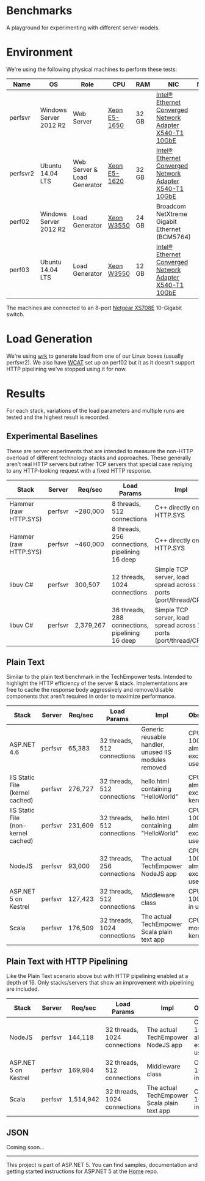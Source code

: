 # Benchmarks
A playground for experimenting with different server models.

# Environment
We're using the following physical machines to perform these tests:

| Name | OS | Role | CPU | RAM | NIC | Notes |
| ---- | --- | ---- | --- | --- | --- | ----- |
| perfsvr | Windows Server 2012 R2 | Web Server | [Xeon E5-1650](http://ark.intel.com/products/64601/Intel-Xeon-Processor-E5-1650-12M-Cache-3_20-GHz-0_0-GTs-Intel-QPI) | 32 GB | [Intel® Ethernet Converged Network Adapter X540-T1 10GbE](http://ark.intel.com/products/58953/Intel-Ethernet-Converged-Network-Adapter-X540-T1) |  |
| perfsvr2 | Ubuntu 14.04 LTS | Web Server & Load Generator | [Xeon E5-1620](http://ark.intel.com/products/64621/Intel-Xeon-Processor-E5-1620-10M-Cache-3_60-GHz-0_0-GTs-Intel-QPI) | 32 GB | [Intel® Ethernet Converged Network Adapter X540-T1 10GbE](http://ark.intel.com/products/58953/Intel-Ethernet-Converged-Network-Adapter-X540-T1) |  |
| perf02 | Windows Server 2012 R2 | Load Generator | [Xeon W3550](http://ark.intel.com/products/39720/Intel-Xeon-Processor-W3550-8M-Cache-3_06-GHz-4_80-GTs-Intel-QPI) | 24 GB | Broadcom NetXtreme Gigabit Ethernet (BCM5764) |  |
| perf03 | Ubuntu 14.04 LTS | Load Generator | [Xeon W3550](http://ark.intel.com/products/39720/Intel-Xeon-Processor-W3550-8M-Cache-3_06-GHz-4_80-GTs-Intel-QPI) | 12 GB | [Intel® Ethernet Converged Network Adapter X540-T1 10GbE](http://ark.intel.com/products/58953/Intel-Ethernet-Converged-Network-Adapter-X540-T1) |  |

The machines are connected to an 8-port [Netgear XS708E](http://www.netgear.com/business/products/switches/unmanaged-plus/10g-plus-switch.aspx) 10-Gigabit switch.

# Load Generation
We're using [wrk](https://github.com/wg/wrk) to generate load from one of our Linux boxes (usually perfsvr2). We also have [WCAT](http://www.iis.net/downloads/community/2007/05/wcat-63-(x64)) set up on perf02 but it as it doesn't support HTTP pipelining we've stopped using it for now.

# Results
For each stack, variations of the load parameters and multiple runs are tested and the highest result is recorded.

## Experimental Baselines

These are server experiments that are intended to measure the non-HTTP overload of different technology stacks and approaches. These generally aren't real HTTP servers but rather TCP servers that special case replying to any HTTP-looking request with a fixed HTTP response.

| Stack | Server |  Req/sec | Load Params | Impl | Observations |
| ----- | ------ | -------- | ----------- | ---- | ------------ |
| Hammer (raw HTTP.SYS) | perfsvr | ~280,000 | 8 threads, 512 connections | C++ directly on HTTP.SYS | CPU is 100% |
| Hammer (raw HTTP.SYS) | perfsvr | ~460,000 | 8 threads, 256 connections, pipelining 16 deep | C++ directly on HTTP.SYS | CPU is 100% |
| libuv C# | perfsvr | 300,507 | 12 threads, 1024 connections | Simple TCP server, load spread across 12 ports (port/thread/CPU) | CPU is 54%, mostly in kernel mode |
| libuv C# | perfsvr | 2,379,267 | 36 threads, 288 connections, pipelining 16 deep | Simple TCP server, load spread across 12 ports (port/thread/CPU) | CPU is 100%, mostly in user mode |

## Plain Text

Similar to the plain text benchmark in the TechEmpower tests. Intended to highlight the HTTP efficiency of the server & stack. Implementations are free to cache the response body aggressively and remove/disable components that aren't required in order to maximize performance.

| Stack | Server |  Req/sec | Load Params | Impl | Observations |
| ----- | ------ | -------- | ----------- | ---- | ------------ |
| ASP.NET 4.6 | perfsvr | 65,383 | 32 threads, 512 connections | Generic reusable handler, unused IIS modules removed | CPU is 100%, almost exclusively in user mode |
| IIS Static File (kernel cached) | perfsvr | 276,727 | 32 threads, 512 connections | hello.html containing "HelloWorld" | CPU is 36%, almost exclusively in kernel mode |
| IIS Static File (non-kernel cached) | perfsvr |231,609 | 32 threads, 512 connections | hello.html containing "HelloWorld" | CPU is 100%, almost exclusively in user mode |
| NodeJS | perfsvr | 93,000 | 32 threads, 256 connections | The actual TechEmpower NodeJS app | CPU is 100%, almost exclusively in user mode |
| ASP.NET 5 on Kestrel | perfsvr | 127,423 | 32 threads, 512 connections | Middleware class | CPU is 100%, 90% in user mode |
| Scala | perfsvr | 176,509 | 32 threads, 1024 connections | The actual TechEmpower Scala plain text app | CPU is 68%, mostly in kernel mode |

## Plain Text with HTTP Pipelining

Like the Plain Text scenario above but with HTTP pipelining enabled at a depth of 16. Only stacks/servers that show an improvement with pipelining are included.

| Stack | Server |  Req/sec | Load Params | Impl | Observations |
| ----- | ------ | -------- | ----------- | ---- | ------------ |
| NodeJS | perfsvr | 144,118 | 32 threads, 1024 connections | The actual TechEmpower NodeJS app | CPU is 100%, almost exclusively in user mode |
| ASP.NET 5 on Kestrel | perfsvr | 169,984 | 32 threads, 512 connections | Middleware class | CPU is 100%, 90% in user mode |
| Scala | perfsvr | 1,514,942 | 32 threads, 1024 connections | The actual TechEmpower Scala plain text app | CPU is 100%, 70% in user mode |

## JSON
Coming soon...

-----------------

This project is part of ASP.NET 5. You can find samples, documentation and getting started instructions for ASP.NET 5 at the [Home](https://github.com/aspnet/home) repo.


